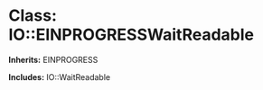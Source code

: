 # Class: IO::EINPROGRESSWaitReadable
**Inherits:** EINPROGRESS
    
**Includes:** IO::WaitReadable
  




